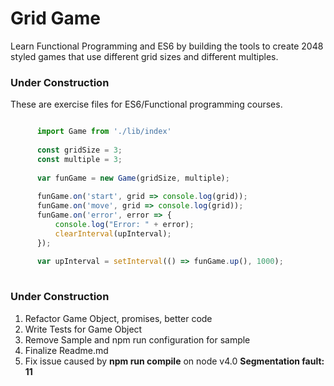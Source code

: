 Grid Game
==========
Learn Functional Programming and ES6 by building the tools to create 2048 styled games that use different grid sizes 
and different multiples.

### Under Construction
These are exercise files for ES6/Functional programming courses.

```javascript

      import Game from './lib/index'
      
      const gridSize = 3;
      const multiple = 3;
      
      var funGame = new Game(gridSize, multiple);
      
      funGame.on('start', grid => console.log(grid));
      funGame.on('move', grid => console.log(grid));
      funGame.on('error', error => {
          console.log("Error: " + error);
          clearInterval(upInterval);
      });
      
      var upInterval = setInterval(() => funGame.up(), 1000);
   
```

### Under Construction

1. Refactor Game Object, promises, better code
2. Write Tests for Game Object
3. Remove Sample and npm run configuration for sample
4. Finalize Readme.md 
5. Fix issue caused by __npm run compile__ on node v4.0 __**Segmentation fault: 11**__
